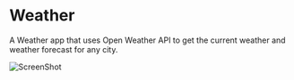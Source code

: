 # Weather
A Weather app that uses Open Weather API to get the current weather and weather forecast for any city.

![ScreenShot](https://raw.github.com/{juanpablofernandez}/{Weather}/{blob}/{master}/{img.png})
